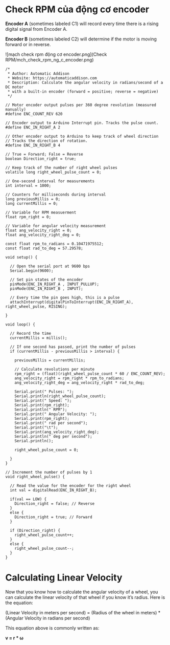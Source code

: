 # Check RPM của động cơ encoder

**Encoder A** (sometimes labeled C1) will record every time there is a rising digital signal from Encoder A.

**Encoder B** (sometimes labeled C2) will determine if the motor is moving forward or in reverse.

![mạch check rpm động cơ encoder.png](Check RPM/mch_check_rpm_ng_c_encoder.png)

```arduino
/*
 * Author: Automatic Addison
 * Website: https://automaticaddison.com
 * Description: Calculate the angular velocity in radians/second of a DC motor
 * with a built-in encoder (forward = positive; reverse = negative) 
 */
 
// Motor encoder output pulses per 360 degree revolution (measured manually)
#define ENC_COUNT_REV 620
 
// Encoder output to Arduino Interrupt pin. Tracks the pulse count.
#define ENC_IN_RIGHT_A 2
 
// Other encoder output to Arduino to keep track of wheel direction
// Tracks the direction of rotation.
#define ENC_IN_RIGHT_B 4
 
// True = Forward; False = Reverse
boolean Direction_right = true;
 
// Keep track of the number of right wheel pulses
volatile long right_wheel_pulse_count = 0;
 
// One-second interval for measurements
int interval = 1000;
  
// Counters for milliseconds during interval
long previousMillis = 0;
long currentMillis = 0;
 
// Variable for RPM measuerment
float rpm_right = 0;
 
// Variable for angular velocity measurement
float ang_velocity_right = 0;
float ang_velocity_right_deg = 0;
 
const float rpm_to_radians = 0.10471975512;
const float rad_to_deg = 57.29578;
 
void setup() {
 
  // Open the serial port at 9600 bps
  Serial.begin(9600); 
 
  // Set pin states of the encoder
  pinMode(ENC_IN_RIGHT_A , INPUT_PULLUP);
  pinMode(ENC_IN_RIGHT_B , INPUT);
 
  // Every time the pin goes high, this is a pulse
  attachInterrupt(digitalPinToInterrupt(ENC_IN_RIGHT_A), right_wheel_pulse, RISING);
   
}
 
void loop() {
 
  // Record the time
  currentMillis = millis();
 
  // If one second has passed, print the number of pulses
  if (currentMillis - previousMillis > interval) {
 
    previousMillis = currentMillis;
 
    // Calculate revolutions per minute
    rpm_right = (float)(right_wheel_pulse_count * 60 / ENC_COUNT_REV);
    ang_velocity_right = rpm_right * rpm_to_radians;   
    ang_velocity_right_deg = ang_velocity_right * rad_to_deg;
     
    Serial.print(" Pulses: ");
    Serial.println(right_wheel_pulse_count);
    Serial.print(" Speed: ");
    Serial.print(rpm_right);
    Serial.println(" RPM");
    Serial.print(" Angular Velocity: ");
    Serial.print(rpm_right);
    Serial.print(" rad per second");
    Serial.print("\t");
    Serial.print(ang_velocity_right_deg);
    Serial.println(" deg per second");
    Serial.println();
 
    right_wheel_pulse_count = 0;
   
  }
}
 
// Increment the number of pulses by 1
void right_wheel_pulse() {
   
  // Read the value for the encoder for the right wheel
  int val = digitalRead(ENC_IN_RIGHT_B);
 
  if(val == LOW) {
    Direction_right = false; // Reverse
  }
  else {
    Direction_right = true; // Forward
  }
   
  if (Direction_right) {
    right_wheel_pulse_count++;
  }
  else {
    right_wheel_pulse_count--;
  }
}
```

# **Calculating Linear Velocity**

Now that you know how to calculate the angular velocity of a wheel, you can calculate the linear velocity of that wheel if you know it’s radius. Here is the equation:

(Linear Velocity in meters per second) = (Radius of the wheel in meters) * (Angular Velocity in radians per second)

This equation above is commonly written as:

**v = r * ω**